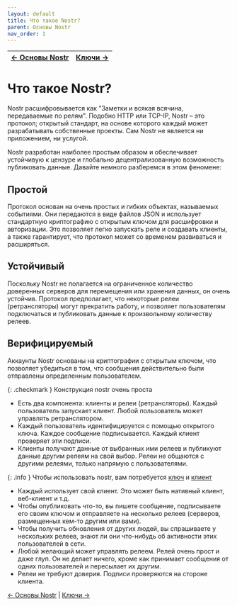 ```yaml
---
layout: default
title: Что такое Nostr?
parent: Основы Nostr
nav_order: 1
---
```


[← Основы Nostr](https://bitcoin21ideas.github.io/nostr-files/docs/basics/basics.html) | [Ключи →](https://bitcoin21ideas.github.io/nostr-files/docs/basics/keys.html)
|--------------|-----------:|

# Что такое Nostr?
Nostr расшифровывается как "Заметки и всякая всячина, передаваемые по релям". Подобно HTTP или TCP-IP, Nostr – это протокол; открытый стандарт, на основе которого каждый может разрабатывать собственные проекты. Сам Nostr не является ни приложением, ни услугой.

Nostr разработан наиболее простым образом и обеспечивает устойчивую к цензуре и глобально децентрализованную возможность публиковать данные. Давайте немного разберемся в этом феномене:

## Простой
Протокол основан на очень простых и гибких объектах, называемых событиями. Они передаются в виде файлов JSON и использует стандартную криптографию с открытым ключом для расшифровки и авторизации. Это позволяет легко запускать реле и создавать клиенты, а также гарантирует, что протокол может со временем развиваться и расширяться.

## Устойчивый
Поскольку Nostr не полагается на ограниченное количество доверенных серверов для перемещения или хранения данных, он очень устойчив. Протокол предполагает, что некоторые релеи (ретрансляторы) могут прекратить работу, и позволяет пользователям подключаться и публиковать данные к произвольному количеству релеев.

## Верифицируемый
Аккаунты Nostr основаны на криптографии с открытым ключом, что позволяет убедиться в том, что сообщения действительно были отправлены определенным пользователем.

{: .checkmark }
Конструкция nostr очень проста

* Есть два компонента: клиенты и релеи (ретрансляторы). Каждый пользователь запускает клиент. Любой пользователь может управлять ретранслятором.
* Каждый пользователь идентифицируется с помощью открытого ключа. Каждое сообщение подписывается. Каждый клиент проверяет эти подписи.
* Клиенты получают данные от выбранных ими релеев и публикуют данные другим релеям на свой выбор. Релеи не общаются с другими релеями, только напрямую с пользователями.

{: .info }
Чтобы использовать nostr, вам потребуется [ключ](https://bitcoin21ideas.github.io/nostr-files/docs/basics/keys.html) и [клиент](https://bitcoin21ideas.github.io/nostr-files/docs/basics/clients.html)

* Каждый использует свой клиент. Это может быть нативный клиент, веб-клиент и т.д.
* Чтобы опубликовать что-то, вы пишете сообщение, подписываете его своим ключом и отправляете на несколько релеев (серверов, размещенных кем-то другим или вами).
* Чтобы получить обновления от других людей, вы спрашиваете у нескольких релеев, знают ли они что-нибудь об активности этих пользователей в сети.
* Любой желающий может управлять релеем. Релей очень прост и даже глуп. Он не делает ничего, кроме как принимает сообщения от одних пользователей и пересылает их другим.
* Релеи не требуют доверия. Подписи проверяются на стороне клиента.

[← Основы Nostr](https://bitcoin21ideas.github.io/nostr-files/docs/basics/basics.html) | [Ключи →](https://bitcoin21ideas.github.io/nostr-files/docs/basics/keys.html)
